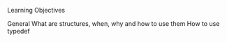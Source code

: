 Learning Objectives

General
    What are structures, when, why and how to use them
    How to use typedef
